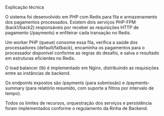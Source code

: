 Explicação técnica

O sistema foi desenvolvido em PHP com Redis para fila e armazenamento dos pagamentos processados. Existem dois serviços PHP-FPM (back1/back2) responsáveis por receber as requisições HTTP de pagamento (/payments) e enfileirar cada transação no Redis.

Um worker PHP (queue) consome essa fila, verifica a saúde dos processadores (default/fallback), encaminha os pagamentos para o processador disponível conforme as regras do desafio, e salva o resultado em estruturas eficientes no Redis.

O load balancer (lb) é implementado em Nginx, distribuindo as requisições entre as instâncias de backend.

Os endpoints expostos são /payments (para submissão) e /payments-summary (para relatório resumido, com suporte a filtros por intervalo de tempo).

Todos os limites de recursos, orquestração dos serviços e persistência foram implementados conforme o regulamento da Rinha de Backend.

